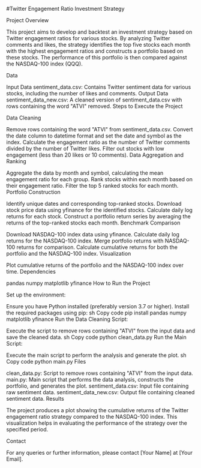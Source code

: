 #Twitter Engagement Ratio Investment Strategy

Project Overview

This project aims to develop and backtest an investment strategy based on Twitter engagement ratios for various stocks. By analyzing Twitter comments and likes, the strategy identifies the top five stocks each month with the highest engagement ratios and constructs a portfolio based on these stocks. The performance of this portfolio is then compared against the NASDAQ-100 index (QQQ).

Data

Input Data
sentiment_data.csv: Contains Twitter sentiment data for various stocks, including the number of likes and comments.
Output Data
sentiment_data_new.csv: A cleaned version of sentiment_data.csv with rows containing the word "ATVI" removed.
Steps to Execute the Project

Data Cleaning

Remove rows containing the word "ATVI" from sentiment_data.csv.
Convert the date column to datetime format and set the date and symbol as the index.
Calculate the engagement ratio as the number of Twitter comments divided by the number of Twitter likes.
Filter out stocks with low engagement (less than 20 likes or 10 comments).
Data Aggregation and Ranking

Aggregate the data by month and symbol, calculating the mean engagement ratio for each group.
Rank stocks within each month based on their engagement ratio.
Filter the top 5 ranked stocks for each month.
Portfolio Construction

Identify unique dates and corresponding top-ranked stocks.
Download stock price data using yfinance for the identified stocks.
Calculate daily log returns for each stock.
Construct a portfolio return series by averaging the returns of the top-ranked stocks each month.
Benchmark Comparison

Download NASDAQ-100 index data using yfinance.
Calculate daily log returns for the NASDAQ-100 index.
Merge portfolio returns with NASDAQ-100 returns for comparison.
Calculate cumulative returns for both the portfolio and the NASDAQ-100 index.
Visualization

Plot cumulative returns of the portfolio and the NASDAQ-100 index over time.
Dependencies

pandas
numpy
matplotlib
yfinance
How to Run the Project

Set up the environment:

Ensure you have Python installed (preferably version 3.7 or higher).
Install the required packages using pip:
sh
Copy code
pip install pandas numpy matplotlib yfinance
Run the Data Cleaning Script:

Execute the script to remove rows containing "ATVI" from the input data and save the cleaned data.
sh
Copy code
python clean_data.py
Run the Main Script:

Execute the main script to perform the analysis and generate the plot.
sh
Copy code
python main.py
Files

clean_data.py: Script to remove rows containing "ATVI" from the input data.
main.py: Main script that performs the data analysis, constructs the portfolio, and generates the plot.
sentiment_data.csv: Input file containing raw sentiment data.
sentiment_data_new.csv: Output file containing cleaned sentiment data.
Results

The project produces a plot showing the cumulative returns of the Twitter engagement ratio strategy compared to the NASDAQ-100 index. This visualization helps in evaluating the performance of the strategy over the specified period.

Contact

For any queries or further information, please contact [Your Name] at [Your Email].
